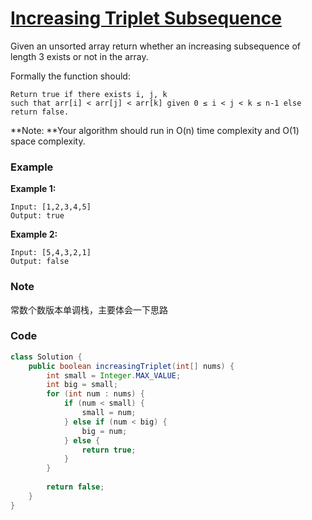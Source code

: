 # [Increasing Triplet Subsequence](https://leetcode.com/problems/increasing-triplet-subsequence/)

Given an unsorted array return whether an increasing subsequence of length 3 exists or not in the array.

Formally the function should:

```
Return true if there exists i, j, k 
such that arr[i] < arr[j] < arr[k] given 0 ≤ i < j < k ≤ n-1 else return false.
```

**Note: **Your algorithm should run in O\(n\) time complexity and O\(1\) space complexity.

### Example

**Example 1:**

```
Input: [1,2,3,4,5]
Output: true
```

**Example 2:**

```
Input: [5,4,3,2,1]
Output: false
```

### Note

常数个数版本单调栈，主要体会一下思路

### Code

```java
class Solution {
    public boolean increasingTriplet(int[] nums) {
        int small = Integer.MAX_VALUE;
        int big = small;
        for (int num : nums) {
            if (num < small) {
                small = num;
            } else if (num < big) {
                big = num;
            } else {
                return true;
            }
        }
        
        return false;
    }
}
```



